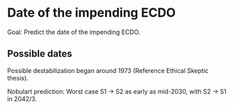 # Date of the impending ECDO

Goal: Predict the date of the impending ECDO.

## Possible dates

Possible destabilization began around 1973 (Reference Ethical Skeptic thesis).

Nobulart prediction: Worst case S1 -> S2 as early as mid-2030, with S2 -> S1 in 2042/3.
